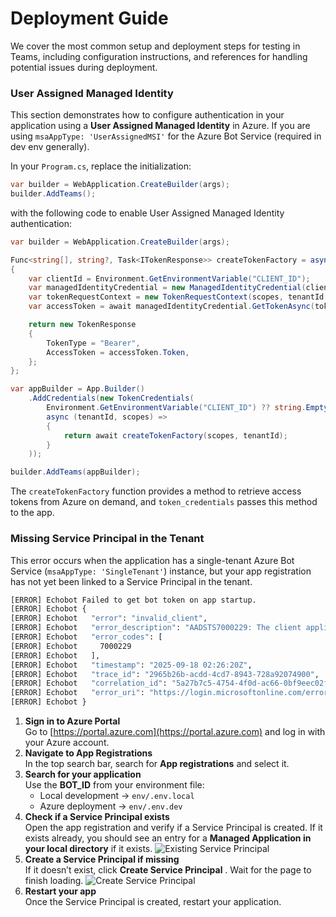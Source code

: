 # Deployment Guide

We cover the most common setup and deployment steps for testing in Teams, including configuration instructions, and references for handling potential issues during deployment.

### User Assigned Managed Identity

This section demonstrates how to configure authentication in your application using a **User Assigned Managed Identity** in Azure. If you are using `msaAppType: 'UserAssignedMSI'` for the Azure Bot Service (required in dev env generally).

In your `Program.cs`, replace the initialization:
```csharp
var builder = WebApplication.CreateBuilder(args);
builder.AddTeams();
```
with the following code to enable User Assigned Managed Identity authentication: 
```csharp
var builder = WebApplication.CreateBuilder(args);

Func<string[], string?, Task<ITokenResponse>> createTokenFactory = async (string[] scopes, string? tenantId) =>
{
    var clientId = Environment.GetEnvironmentVariable("CLIENT_ID");
    var managedIdentityCredential = new ManagedIdentityCredential(clientId);
    var tokenRequestContext = new TokenRequestContext(scopes, tenantId: tenantId);
    var accessToken = await managedIdentityCredential.GetTokenAsync(tokenRequestContext);

    return new TokenResponse
    {
        TokenType = "Bearer",
        AccessToken = accessToken.Token,
    };
};

var appBuilder = App.Builder()
    .AddCredentials(new TokenCredentials(
        Environment.GetEnvironmentVariable("CLIENT_ID") ?? string.Empty,
        async (tenantId, scopes) =>
        {
            return await createTokenFactory(scopes, tenantId);
        }
    ));

builder.AddTeams(appBuilder);
```
The `createTokenFactory` function provides a method to retrieve access tokens from Azure on demand, and `token_credentials` passes this method to the app. 

### Missing Service Principal in the Tenant

This error occurs when the application has a single-tenant Azure Bot Service (`msaAppType: 'SingleTenant'`) instance, but your app registration has not yet been linked to a Service Principal in the tenant.  

```sh
[ERROR] Echobot Failed to get bot token on app startup.
[ERROR] Echobot {
[ERROR] Echobot   "error": "invalid_client",
[ERROR] Echobot   "error_description": "AADSTS7000229: The client application 78b9b9b6-6a3d-4c8f-9a53-95701700b726 is missing service principal in the tenant 50612dbb-0237-4969-b378-8d42590f9c00. See instructions here: https://go.microsoft.com/fwlink/?linkid=2225119 Trace ID: 2965b26b-acdd-4cd7-8943-728a92074900 Correlation ID: 5a27b7c5-4754-4f0d-ac66-0bf9eec02fd9 Timestamp: 2025-09-18 02:26:20Z",
[ERROR] Echobot   "error_codes": [
[ERROR] Echobot     7000229
[ERROR] Echobot   ],
[ERROR] Echobot   "timestamp": "2025-09-18 02:26:20Z",
[ERROR] Echobot   "trace_id": "2965b26b-acdd-4cd7-8943-728a92074900",
[ERROR] Echobot   "correlation_id": "5a27b7c5-4754-4f0d-ac66-0bf9eec02fd9",
[ERROR] Echobot   "error_uri": "https://login.microsoftonline.com/error?code=7000229"
[ERROR] Echobot }
```

1. **Sign in to Azure Portal**  
   Go to [https://portal.azure.com](https://portal.azure.com) and log in with your Azure account.
2. **Navigate to App Registrations**  
   In the top search bar, search for **App registrations** and select it.
3. **Search for your application**  
   Use the **BOT_ID** from your environment file:  
   - Local development → `env/.env.local`  
   - Azure deployment → `env/.env.dev`
4. **Check if a Service Principal exists**  
   Open the app registration and verify if a Service Principal is created. If it exists already, you should see an entry for a **Managed Application in your local directory** if it exists.
    ![Existing Service Principal](/screenshots/existing-service-principal.png)
5. **Create a Service Principal if missing**  
   If it doesn’t exist, click **Create Service Principal** . Wait for the page to finish loading.
   ![Create Service Principal](/screenshots/create-service-principal.png)
6. **Restart your app**  
   Once the Service Principal is created, restart your application.